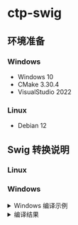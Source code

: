 # ctp-swig

## 环境准备

### Windows

- Windows 10
- CMake 3.30.4
- VisualStudio 2022

### Linux

- Debian 12

## Swig 转换说明

### Linux

### Windows

<details>
    <summary>Windows 编译示例</summary>

    PS E:\projects\ctp-swig\6.3.15> .\auto_compile.bat
    ################## Swig generate cpp/py files ##################
    Could Not Find E:\projects\ctp-swig\6.3.15\*_wrap.*
    win64\ThostFtdcTraderApi.h(30) : Warning 514: Director base class CThostFtdcTraderSpi has no virtual destructor.
    win64\ThostFtdcMdApi.h(30) : Warning 514: Director base class CThostFtdcMdSpi has no virtual destructor.
    ########################## Compile 37 ##########################
    -- Building for: Visual Studio 17 2022
    CMake Deprecation Warning at CMakeLists.txt:1 (cmake_minimum_required):
    Compatibility with CMake < 3.5 will be removed from a future version of
    CMake.

    Update the VERSION argument <min> value or use a ...<max> suffix to tell
    CMake that the project does not need compatibility with older versions.


    -- Selecting Windows SDK version 10.0.22621.0 to target Windows 10.0.19045.
    -- The C compiler identification is MSVC 19.37.32822.0
    -- The CXX compiler identification is MSVC 19.37.32822.0
    -- Detecting C compiler ABI info
    -- Detecting C compiler ABI info - done
    -- Check for working C compiler: D:/Microsoft Visual Studio/2022/Community/VC/Tools/MSVC/14.37.32822/bin/Hostx64/x64/cl.exe - skipped
    -- Detecting C compile features
    -- Detecting C compile features - done
    -- Detecting CXX compiler ABI info
    -- Detecting CXX compiler ABI info - done
    -- Check for working CXX compiler: D:/Microsoft Visual Studio/2022/Community/VC/Tools/MSVC/14.37.32822/bin/Hostx64/x64/cl.exe - skipped
    -- Detecting CXX compile features
    -- Detecting CXX compile features - done
    -- Configuring done (2.9s)
    -- Generating done (0.0s)
    -- Build files have been written to: E:/projects/ctp-swig/6.3.15/build
    MSBuild version 17.7.2+d6990bcfa for .NET Framework

    MSBuild version 17.7.2+d6990bcfa for .NET Framework

    1>Checking Build System
    Building Custom Rule E:/projects/ctp-swig/6.3.15/CMakeLists.txt
    thostmduserapi_wrap.cxx
    E:\projects\ctp-swig\6.3.15\win64\ThostFtdcUserApiStruct.h(1,1): warning C4819: 该文件包含不能在当前代码页(936)中表示的字符。请将该文件保存为 Unicode 格式以防止数据丢失
    [E:\projects\ctp-swig\6.3.15\build\_thostmduserapi.vcxproj]
    E:\projects\ctp-swig\6.3.15\win64\ThostFtdcUserApiStruct.h(1153,1): warning C4819: 该文件包含不能在当前代码页(936)中表示的字符。请将 该文件保存为 Unicode 格式以防止数据
    丢失 [E:\projects\ctp-swig\6.3.15\build\_thostmduserapi.vcxproj]
    E:\projects\ctp-swig\6.3.15\win64\ThostFtdcUserApiStruct.h(6943,1): warning C4819: 该文件包含不能在当前代码页(936)中表示的字符。请将 该文件保存为 Unicode 格式以防止数据
    丢失 [E:\projects\ctp-swig\6.3.15\build\_thostmduserapi.vcxproj]
    E:\projects\ctp-swig\6.3.15\win64\ThostFtdcUserApiStruct.h(8014,1): warning C4819: 该文件包含不能在当前代码页(936)中表示的字符。请将 该文件保存为 Unicode 格式以防止数据
    丢失 [E:\projects\ctp-swig\6.3.15\build\_thostmduserapi.vcxproj]
    E:\projects\ctp-swig\6.3.15\thostmduserapi_wrap.cxx(316364,16): warning C4244: “初始化”: 从“Py_ssize_t”转换到“int”，可能丢失数据 [E:\projects\ctp-
    swig\6.3.15\build\_thostmduserapi.vcxproj]
    E:\projects\ctp-swig\6.3.15\thostmduserapi_wrap.cxx(316421,16): warning C4244: “初始化”: 从“Py_ssize_t”转换到“int”，可能丢失数据 [E:\projects\ctp-
    swig\6.3.15\build\_thostmduserapi.vcxproj]
    E:\projects\ctp-swig\6.3.15\thostmduserapi_wrap.cxx(316478,16): warning C4244: “初始化”: 从“Py_ssize_t”转换到“int”，可能丢失数据 [E:\projects\ctp-
    swig\6.3.15\build\_thostmduserapi.vcxproj]
    E:\projects\ctp-swig\6.3.15\thostmduserapi_wrap.cxx(316535,16): warning C4244: “初始化”: 从“Py_ssize_t”转换到“int”，可能丢失数据 [E:\projects\ctp-
    swig\6.3.15\build\_thostmduserapi.vcxproj]
    正在创建库 E:/projects/ctp-swig/6.3.15/build/Release/_thostmduserapi.lib 和对象 E:/projects/ctp-swig/6.3.15/build/Release/_thostmduserap
    i.exp
    _thostmduserapi.vcxproj -> E:\projects\ctp-swig\6.3.15\build\Release\_thostmduserapi.dll
    Building Custom Rule E:/projects/ctp-swig/6.3.15/CMakeLists.txt
    thosttraderapi_wrap.cxx
    E:\projects\ctp-swig\6.3.15\win64\ThostFtdcUserApiStruct.h(1,1): warning C4819: 该文件包含不能在当前代码页(936)中表示的字符。请将该文件保存为 Unicode 格式以防止数据丢失
    [E:\projects\ctp-swig\6.3.15\build\_thosttraderapi.vcxproj]
    E:\projects\ctp-swig\6.3.15\win64\ThostFtdcUserApiStruct.h(1153,1): warning C4819: 该文件包含不能在当前代码页(936)中表示的字符。请将 该文件保存为 Unicode 格式以防止数据
    丢失 [E:\projects\ctp-swig\6.3.15\build\_thosttraderapi.vcxproj]
    E:\projects\ctp-swig\6.3.15\win64\ThostFtdcUserApiStruct.h(6943,1): warning C4819: 该文件包含不能在当前代码页(936)中表示的字符。请将 该文件保存为 Unicode 格式以防止数据
    丢失 [E:\projects\ctp-swig\6.3.15\build\_thosttraderapi.vcxproj]
    E:\projects\ctp-swig\6.3.15\win64\ThostFtdcUserApiStruct.h(8014,1): warning C4819: 该文件包含不能在当前代码页(936)中表示的字符。请将 该文件保存为 Unicode 格式以防止数据
    丢失 [E:\projects\ctp-swig\6.3.15\build\_thosttraderapi.vcxproj]
    正在创建库 E:/projects/ctp-swig/6.3.15/build/Release/_thosttraderapi.lib 和对象 E:/projects/ctp-swig/6.3.15/build/Release/_thosttraderap
    i.exp
    _thosttraderapi.vcxproj -> E:\projects\ctp-swig\6.3.15\build\Release\_thosttraderapi.dll
    Building Custom Rule E:/projects/ctp-swig/6.3.15/CMakeLists.txt
    1 file(s) copied.
    1 file(s) copied.
    ########################## Compile 38 ##########################
    -- Building for: Visual Studio 17 2022
    CMake Deprecation Warning at CMakeLists.txt:1 (cmake_minimum_required):
    Compatibility with CMake < 3.5 will be removed from a future version of
    CMake.

    Update the VERSION argument <min> value or use a ...<max> suffix to tell
    CMake that the project does not need compatibility with older versions.


    -- Selecting Windows SDK version 10.0.22621.0 to target Windows 10.0.19045.
    -- The C compiler identification is MSVC 19.37.32822.0
    -- The CXX compiler identification is MSVC 19.37.32822.0
    -- Detecting C compiler ABI info
    -- Detecting C compiler ABI info - done
    -- Check for working C compiler: D:/Microsoft Visual Studio/2022/Community/VC/Tools/MSVC/14.37.32822/bin/Hostx64/x64/cl.exe - skipped
    -- Detecting C compile features
    -- Detecting C compile features - done
    -- Detecting CXX compiler ABI info
    -- Detecting CXX compiler ABI info - done
    -- Check for working CXX compiler: D:/Microsoft Visual Studio/2022/Community/VC/Tools/MSVC/14.37.32822/bin/Hostx64/x64/cl.exe - skipped
    -- Detecting CXX compile features
    -- Detecting CXX compile features - done
    -- Configuring done (2.8s)
    -- Generating done (0.0s)
    -- Build files have been written to: E:/projects/ctp-swig/6.3.15/build
    MSBuild version 17.7.2+d6990bcfa for .NET Framework

    MSBuild version 17.7.2+d6990bcfa for .NET Framework

    1>Checking Build System
    Building Custom Rule E:/projects/ctp-swig/6.3.15/CMakeLists.txt
    thostmduserapi_wrap.cxx
    E:\projects\ctp-swig\6.3.15\win64\ThostFtdcUserApiStruct.h(1,1): warning C4819: 该文件包含不能在当前代码页(936)中表示的字符。请将该文件保存为 Unicode 格式以防止数据丢失
    [E:\projects\ctp-swig\6.3.15\build\_thostmduserapi.vcxproj]
    E:\projects\ctp-swig\6.3.15\win64\ThostFtdcUserApiStruct.h(1153,1): warning C4819: 该文件包含不能在当前代码页(936)中表示的字符。请将 该文件保存为 Unicode 格式以防止数据
    丢失 [E:\projects\ctp-swig\6.3.15\build\_thostmduserapi.vcxproj]
    E:\projects\ctp-swig\6.3.15\win64\ThostFtdcUserApiStruct.h(6943,1): warning C4819: 该文件包含不能在当前代码页(936)中表示的字符。请将 该文件保存为 Unicode 格式以防止数据
    丢失 [E:\projects\ctp-swig\6.3.15\build\_thostmduserapi.vcxproj]
    E:\projects\ctp-swig\6.3.15\win64\ThostFtdcUserApiStruct.h(8014,1): warning C4819: 该文件包含不能在当前代码页(936)中表示的字符。请将 该文件保存为 Unicode 格式以防止数据
    丢失 [E:\projects\ctp-swig\6.3.15\build\_thostmduserapi.vcxproj]
    E:\projects\ctp-swig\6.3.15\thostmduserapi_wrap.cxx(316364,16): warning C4244: “初始化”: 从“Py_ssize_t”转换到“int”，可能丢失数据 [E:\projects\ctp-
    swig\6.3.15\build\_thostmduserapi.vcxproj]
    E:\projects\ctp-swig\6.3.15\thostmduserapi_wrap.cxx(316421,16): warning C4244: “初始化”: 从“Py_ssize_t”转换到“int”，可能丢失数据 [E:\projects\ctp-
    swig\6.3.15\build\_thostmduserapi.vcxproj]
    E:\projects\ctp-swig\6.3.15\thostmduserapi_wrap.cxx(316478,16): warning C4244: “初始化”: 从“Py_ssize_t”转换到“int”，可能丢失数据 [E:\projects\ctp-
    swig\6.3.15\build\_thostmduserapi.vcxproj]
    E:\projects\ctp-swig\6.3.15\thostmduserapi_wrap.cxx(316535,16): warning C4244: “初始化”: 从“Py_ssize_t”转换到“int”，可能丢失数据 [E:\projects\ctp-
    swig\6.3.15\build\_thostmduserapi.vcxproj]
    正在创建库 E:/projects/ctp-swig/6.3.15/build/Release/_thostmduserapi.lib 和对象 E:/projects/ctp-swig/6.3.15/build/Release/_thostmduserap
    i.exp
    _thostmduserapi.vcxproj -> E:\projects\ctp-swig\6.3.15\build\Release\_thostmduserapi.dll
    Building Custom Rule E:/projects/ctp-swig/6.3.15/CMakeLists.txt
    thosttraderapi_wrap.cxx
    E:\projects\ctp-swig\6.3.15\win64\ThostFtdcUserApiStruct.h(1,1): warning C4819: 该文件包含不能在当前代码页(936)中表示的字符。请将该文件保存为 Unicode 格式以防止数据丢失
    [E:\projects\ctp-swig\6.3.15\build\_thosttraderapi.vcxproj]
    E:\projects\ctp-swig\6.3.15\win64\ThostFtdcUserApiStruct.h(1153,1): warning C4819: 该文件包含不能在当前代码页(936)中表示的字符。请将 该文件保存为 Unicode 格式以防止数据
    丢失 [E:\projects\ctp-swig\6.3.15\build\_thosttraderapi.vcxproj]
    E:\projects\ctp-swig\6.3.15\win64\ThostFtdcUserApiStruct.h(6943,1): warning C4819: 该文件包含不能在当前代码页(936)中表示的字符。请将 该文件保存为 Unicode 格式以防止数据
    丢失 [E:\projects\ctp-swig\6.3.15\build\_thosttraderapi.vcxproj]
    E:\projects\ctp-swig\6.3.15\win64\ThostFtdcUserApiStruct.h(8014,1): warning C4819: 该文件包含不能在当前代码页(936)中表示的字符。请将 该文件保存为 Unicode 格式以防止数据
    丢失 [E:\projects\ctp-swig\6.3.15\build\_thosttraderapi.vcxproj]
    正在创建库 E:/projects/ctp-swig/6.3.15/build/Release/_thosttraderapi.lib 和对象 E:/projects/ctp-swig/6.3.15/build/Release/_thosttraderap
    i.exp
    _thosttraderapi.vcxproj -> E:\projects\ctp-swig\6.3.15\build\Release\_thosttraderapi.dll
    Building Custom Rule E:/projects/ctp-swig/6.3.15/CMakeLists.txt
    1 file(s) copied.
    1 file(s) copied.
    ########################## Compile 39 ##########################
    -- Building for: Visual Studio 17 2022
    CMake Deprecation Warning at CMakeLists.txt:1 (cmake_minimum_required):
    Compatibility with CMake < 3.5 will be removed from a future version of
    CMake.

    Update the VERSION argument <min> value or use a ...<max> suffix to tell
    CMake that the project does not need compatibility with older versions.


    -- Selecting Windows SDK version 10.0.22621.0 to target Windows 10.0.19045.
    -- The C compiler identification is MSVC 19.37.32822.0
    -- The CXX compiler identification is MSVC 19.37.32822.0
    -- Detecting C compiler ABI info
    -- Detecting C compiler ABI info - done
    -- Check for working C compiler: D:/Microsoft Visual Studio/2022/Community/VC/Tools/MSVC/14.37.32822/bin/Hostx64/x64/cl.exe - skipped
    -- Detecting C compile features
    -- Detecting C compile features - done
    -- Detecting CXX compiler ABI info
    -- Detecting CXX compiler ABI info - done
    -- Check for working CXX compiler: D:/Microsoft Visual Studio/2022/Community/VC/Tools/MSVC/14.37.32822/bin/Hostx64/x64/cl.exe - skipped
    -- Detecting CXX compile features
    -- Detecting CXX compile features - done
    -- Configuring done (2.8s)
    -- Generating done (0.0s)
    -- Build files have been written to: E:/projects/ctp-swig/6.3.15/build
    MSBuild version 17.7.2+d6990bcfa for .NET Framework

    MSBuild version 17.7.2+d6990bcfa for .NET Framework

    1>Checking Build System
    Building Custom Rule E:/projects/ctp-swig/6.3.15/CMakeLists.txt
    thostmduserapi_wrap.cxx
    E:\projects\ctp-swig\6.3.15\win64\ThostFtdcUserApiStruct.h(1,1): warning C4819: 该文件包含不能在当前代码页(936)中表示的字符。请将该文件保存为 Unicode 格式以防止数据丢失
    [E:\projects\ctp-swig\6.3.15\build\_thostmduserapi.vcxproj]
    E:\projects\ctp-swig\6.3.15\win64\ThostFtdcUserApiStruct.h(1153,1): warning C4819: 该文件包含不能在当前代码页(936)中表示的字符。请将 该文件保存为 Unicode 格式以防止数据
    丢失 [E:\projects\ctp-swig\6.3.15\build\_thostmduserapi.vcxproj]
    E:\projects\ctp-swig\6.3.15\win64\ThostFtdcUserApiStruct.h(6943,1): warning C4819: 该文件包含不能在当前代码页(936)中表示的字符。请将 该文件保存为 Unicode 格式以防止数据
    丢失 [E:\projects\ctp-swig\6.3.15\build\_thostmduserapi.vcxproj]
    E:\projects\ctp-swig\6.3.15\win64\ThostFtdcUserApiStruct.h(8014,1): warning C4819: 该文件包含不能在当前代码页(936)中表示的字符。请将 该文件保存为 Unicode 格式以防止数据
    丢失 [E:\projects\ctp-swig\6.3.15\build\_thostmduserapi.vcxproj]
    E:\projects\ctp-swig\6.3.15\thostmduserapi_wrap.cxx(316364,16): warning C4244: “初始化”: 从“Py_ssize_t”转换到“int”，可能丢失数据 [E:\projects\ctp-
    swig\6.3.15\build\_thostmduserapi.vcxproj]
    E:\projects\ctp-swig\6.3.15\thostmduserapi_wrap.cxx(316421,16): warning C4244: “初始化”: 从“Py_ssize_t”转换到“int”，可能丢失数据 [E:\projects\ctp-
    swig\6.3.15\build\_thostmduserapi.vcxproj]
    E:\projects\ctp-swig\6.3.15\thostmduserapi_wrap.cxx(316478,16): warning C4244: “初始化”: 从“Py_ssize_t”转换到“int”，可能丢失数据 [E:\projects\ctp-
    swig\6.3.15\build\_thostmduserapi.vcxproj]
    E:\projects\ctp-swig\6.3.15\thostmduserapi_wrap.cxx(316535,16): warning C4244: “初始化”: 从“Py_ssize_t”转换到“int”，可能丢失数据 [E:\projects\ctp-
    swig\6.3.15\build\_thostmduserapi.vcxproj]
    正在创建库 E:/projects/ctp-swig/6.3.15/build/Release/_thostmduserapi.lib 和对象 E:/projects/ctp-swig/6.3.15/build/Release/_thostmduserap
    i.exp
    _thostmduserapi.vcxproj -> E:\projects\ctp-swig\6.3.15\build\Release\_thostmduserapi.dll
    Building Custom Rule E:/projects/ctp-swig/6.3.15/CMakeLists.txt
    thosttraderapi_wrap.cxx
    E:\projects\ctp-swig\6.3.15\win64\ThostFtdcUserApiStruct.h(1,1): warning C4819: 该文件包含不能在当前代码页(936)中表示的字符。请将该文件保存为 Unicode 格式以防止数据丢失
    [E:\projects\ctp-swig\6.3.15\build\_thosttraderapi.vcxproj]
    E:\projects\ctp-swig\6.3.15\win64\ThostFtdcUserApiStruct.h(1153,1): warning C4819: 该文件包含不能在当前代码页(936)中表示的字符。请将 该文件保存为 Unicode 格式以防止数据
    丢失 [E:\projects\ctp-swig\6.3.15\build\_thosttraderapi.vcxproj]
    E:\projects\ctp-swig\6.3.15\win64\ThostFtdcUserApiStruct.h(6943,1): warning C4819: 该文件包含不能在当前代码页(936)中表示的字符。请将 该文件保存为 Unicode 格式以防止数据
    丢失 [E:\projects\ctp-swig\6.3.15\build\_thosttraderapi.vcxproj]
    E:\projects\ctp-swig\6.3.15\win64\ThostFtdcUserApiStruct.h(8014,1): warning C4819: 该文件包含不能在当前代码页(936)中表示的字符。请将 该文件保存为 Unicode 格式以防止数据
    丢失 [E:\projects\ctp-swig\6.3.15\build\_thosttraderapi.vcxproj]
    正在创建库 E:/projects/ctp-swig/6.3.15/build/Release/_thosttraderapi.lib 和对象 E:/projects/ctp-swig/6.3.15/build/Release/_thosttraderap
    i.exp
    _thosttraderapi.vcxproj -> E:\projects\ctp-swig\6.3.15\build\Release\_thosttraderapi.dll
    Building Custom Rule E:/projects/ctp-swig/6.3.15/CMakeLists.txt
    1 file(s) copied.
    1 file(s) copied.
    ########################## Compile 310 ##########################
    -- Building for: Visual Studio 17 2022
    CMake Deprecation Warning at CMakeLists.txt:1 (cmake_minimum_required):
    Compatibility with CMake < 3.5 will be removed from a future version of
    CMake.

    Update the VERSION argument <min> value or use a ...<max> suffix to tell
    CMake that the project does not need compatibility with older versions.


    -- Selecting Windows SDK version 10.0.22621.0 to target Windows 10.0.19045.
    -- The C compiler identification is MSVC 19.37.32822.0
    -- The CXX compiler identification is MSVC 19.37.32822.0
    -- Detecting C compiler ABI info
    -- Detecting C compiler ABI info - done
    -- Check for working C compiler: D:/Microsoft Visual Studio/2022/Community/VC/Tools/MSVC/14.37.32822/bin/Hostx64/x64/cl.exe - skipped
    -- Detecting C compile features
    -- Detecting C compile features - done
    -- Detecting CXX compiler ABI info
    -- Detecting CXX compiler ABI info - done
    -- Check for working CXX compiler: D:/Microsoft Visual Studio/2022/Community/VC/Tools/MSVC/14.37.32822/bin/Hostx64/x64/cl.exe - skipped
    -- Detecting CXX compile features
    -- Detecting CXX compile features - done
    -- Configuring done (2.8s)
    -- Generating done (0.0s)
    -- Build files have been written to: E:/projects/ctp-swig/6.3.15/build
    MSBuild version 17.7.2+d6990bcfa for .NET Framework

    MSBuild version 17.7.2+d6990bcfa for .NET Framework

    1>Checking Build System
    Building Custom Rule E:/projects/ctp-swig/6.3.15/CMakeLists.txt
    thostmduserapi_wrap.cxx
    E:\projects\ctp-swig\6.3.15\win64\ThostFtdcUserApiStruct.h(1,1): warning C4819: 该文件包含不能在当前代码页(936)中表示的字符。请将该文件保存为 Unicode 格式以防止数据丢失
    [E:\projects\ctp-swig\6.3.15\build\_thostmduserapi.vcxproj]
    E:\projects\ctp-swig\6.3.15\win64\ThostFtdcUserApiStruct.h(1153,1): warning C4819: 该文件包含不能在当前代码页(936)中表示的字符。请将 该文件保存为 Unicode 格式以防止数据
    丢失 [E:\projects\ctp-swig\6.3.15\build\_thostmduserapi.vcxproj]
    E:\projects\ctp-swig\6.3.15\win64\ThostFtdcUserApiStruct.h(6943,1): warning C4819: 该文件包含不能在当前代码页(936)中表示的字符。请将 该文件保存为 Unicode 格式以防止数据
    丢失 [E:\projects\ctp-swig\6.3.15\build\_thostmduserapi.vcxproj]
    E:\projects\ctp-swig\6.3.15\win64\ThostFtdcUserApiStruct.h(8014,1): warning C4819: 该文件包含不能在当前代码页(936)中表示的字符。请将 该文件保存为 Unicode 格式以防止数据
    丢失 [E:\projects\ctp-swig\6.3.15\build\_thostmduserapi.vcxproj]
    E:\projects\ctp-swig\6.3.15\thostmduserapi_wrap.cxx(316364,16): warning C4244: “初始化”: 从“Py_ssize_t”转换到“int”，可能丢失数据 [E:\projects\ctp-
    swig\6.3.15\build\_thostmduserapi.vcxproj]
    E:\projects\ctp-swig\6.3.15\thostmduserapi_wrap.cxx(316421,16): warning C4244: “初始化”: 从“Py_ssize_t”转换到“int”，可能丢失数据 [E:\projects\ctp-
    swig\6.3.15\build\_thostmduserapi.vcxproj]
    E:\projects\ctp-swig\6.3.15\thostmduserapi_wrap.cxx(316478,16): warning C4244: “初始化”: 从“Py_ssize_t”转换到“int”，可能丢失数据 [E:\projects\ctp-
    swig\6.3.15\build\_thostmduserapi.vcxproj]
    E:\projects\ctp-swig\6.3.15\thostmduserapi_wrap.cxx(316535,16): warning C4244: “初始化”: 从“Py_ssize_t”转换到“int”，可能丢失数据 [E:\projects\ctp-
    swig\6.3.15\build\_thostmduserapi.vcxproj]
    正在创建库 E:/projects/ctp-swig/6.3.15/build/Release/_thostmduserapi.lib 和对象 E:/projects/ctp-swig/6.3.15/build/Release/_thostmduserap
    i.exp
    _thostmduserapi.vcxproj -> E:\projects\ctp-swig\6.3.15\build\Release\_thostmduserapi.dll
    Building Custom Rule E:/projects/ctp-swig/6.3.15/CMakeLists.txt
    thosttraderapi_wrap.cxx
    E:\projects\ctp-swig\6.3.15\win64\ThostFtdcUserApiStruct.h(1,1): warning C4819: 该文件包含不能在当前代码页(936)中表示的字符。请将该文件保存为 Unicode 格式以防止数据丢失
    [E:\projects\ctp-swig\6.3.15\build\_thosttraderapi.vcxproj]
    E:\projects\ctp-swig\6.3.15\win64\ThostFtdcUserApiStruct.h(1153,1): warning C4819: 该文件包含不能在当前代码页(936)中表示的字符。请将 该文件保存为 Unicode 格式以防止数据
    丢失 [E:\projects\ctp-swig\6.3.15\build\_thosttraderapi.vcxproj]
    E:\projects\ctp-swig\6.3.15\win64\ThostFtdcUserApiStruct.h(6943,1): warning C4819: 该文件包含不能在当前代码页(936)中表示的字符。请将 该文件保存为 Unicode 格式以防止数据
    丢失 [E:\projects\ctp-swig\6.3.15\build\_thosttraderapi.vcxproj]
    E:\projects\ctp-swig\6.3.15\win64\ThostFtdcUserApiStruct.h(8014,1): warning C4819: 该文件包含不能在当前代码页(936)中表示的字符。请将 该文件保存为 Unicode 格式以防止数据
    丢失 [E:\projects\ctp-swig\6.3.15\build\_thosttraderapi.vcxproj]
    正在创建库 E:/projects/ctp-swig/6.3.15/build/Release/_thosttraderapi.lib 和对象 E:/projects/ctp-swig/6.3.15/build/Release/_thosttraderap
    i.exp
    _thosttraderapi.vcxproj -> E:\projects\ctp-swig\6.3.15\build\Release\_thosttraderapi.dll
    Building Custom Rule E:/projects/ctp-swig/6.3.15/CMakeLists.txt
    1 file(s) copied.
    1 file(s) copied.
    ########################## Compile 311 ##########################
    -- Building for: Visual Studio 17 2022
    CMake Deprecation Warning at CMakeLists.txt:1 (cmake_minimum_required):
    Compatibility with CMake < 3.5 will be removed from a future version of
    CMake.

    Update the VERSION argument <min> value or use a ...<max> suffix to tell
    CMake that the project does not need compatibility with older versions.


    -- Selecting Windows SDK version 10.0.22621.0 to target Windows 10.0.19045.
    -- The C compiler identification is MSVC 19.37.32822.0
    -- The CXX compiler identification is MSVC 19.37.32822.0
    -- Detecting C compiler ABI info
    -- Detecting C compiler ABI info - done
    -- Check for working C compiler: D:/Microsoft Visual Studio/2022/Community/VC/Tools/MSVC/14.37.32822/bin/Hostx64/x64/cl.exe - skipped
    -- Detecting C compile features
    -- Detecting C compile features - done
    -- Detecting CXX compiler ABI info
    -- Detecting CXX compiler ABI info - done
    -- Check for working CXX compiler: D:/Microsoft Visual Studio/2022/Community/VC/Tools/MSVC/14.37.32822/bin/Hostx64/x64/cl.exe - skipped
    -- Detecting CXX compile features
    -- Detecting CXX compile features - done
    -- Configuring done (2.7s)
    -- Generating done (0.0s)
    -- Build files have been written to: E:/projects/ctp-swig/6.3.15/build
    MSBuild version 17.7.2+d6990bcfa for .NET Framework

    MSBuild version 17.7.2+d6990bcfa for .NET Framework

    1>Checking Build System
    Building Custom Rule E:/projects/ctp-swig/6.3.15/CMakeLists.txt
    thostmduserapi_wrap.cxx
    E:\projects\ctp-swig\6.3.15\win64\ThostFtdcUserApiStruct.h(1,1): warning C4819: 该文件包含不能在当前代码页(936)中表示的字符。请将该文件保存为 Unicode 格式以防止数据丢失
    [E:\projects\ctp-swig\6.3.15\build\_thostmduserapi.vcxproj]
    E:\projects\ctp-swig\6.3.15\win64\ThostFtdcUserApiStruct.h(1153,1): warning C4819: 该文件包含不能在当前代码页(936)中表示的字符。请将 该文件保存为 Unicode 格式以防止数据
    丢失 [E:\projects\ctp-swig\6.3.15\build\_thostmduserapi.vcxproj]
    E:\projects\ctp-swig\6.3.15\win64\ThostFtdcUserApiStruct.h(6943,1): warning C4819: 该文件包含不能在当前代码页(936)中表示的字符。请将 该文件保存为 Unicode 格式以防止数据
    丢失 [E:\projects\ctp-swig\6.3.15\build\_thostmduserapi.vcxproj]
    E:\projects\ctp-swig\6.3.15\win64\ThostFtdcUserApiStruct.h(8014,1): warning C4819: 该文件包含不能在当前代码页(936)中表示的字符。请将 该文件保存为 Unicode 格式以防止数据
    丢失 [E:\projects\ctp-swig\6.3.15\build\_thostmduserapi.vcxproj]
    E:\projects\ctp-swig\6.3.15\thostmduserapi_wrap.cxx(316364,16): warning C4244: “初始化”: 从“Py_ssize_t”转换到“int”，可能丢失数据 [E:\projects\ctp-
    swig\6.3.15\build\_thostmduserapi.vcxproj]
    E:\projects\ctp-swig\6.3.15\thostmduserapi_wrap.cxx(316421,16): warning C4244: “初始化”: 从“Py_ssize_t”转换到“int”，可能丢失数据 [E:\projects\ctp-
    swig\6.3.15\build\_thostmduserapi.vcxproj]
    E:\projects\ctp-swig\6.3.15\thostmduserapi_wrap.cxx(316478,16): warning C4244: “初始化”: 从“Py_ssize_t”转换到“int”，可能丢失数据 [E:\projects\ctp-
    swig\6.3.15\build\_thostmduserapi.vcxproj]
    E:\projects\ctp-swig\6.3.15\thostmduserapi_wrap.cxx(316535,16): warning C4244: “初始化”: 从“Py_ssize_t”转换到“int”，可能丢失数据 [E:\projects\ctp-
    swig\6.3.15\build\_thostmduserapi.vcxproj]
    正在创建库 E:/projects/ctp-swig/6.3.15/build/Release/_thostmduserapi.lib 和对象 E:/projects/ctp-swig/6.3.15/build/Release/_thostmduserap
    i.exp
    _thostmduserapi.vcxproj -> E:\projects\ctp-swig\6.3.15\build\Release\_thostmduserapi.dll
    Building Custom Rule E:/projects/ctp-swig/6.3.15/CMakeLists.txt
    thosttraderapi_wrap.cxx
    E:\projects\ctp-swig\6.3.15\win64\ThostFtdcUserApiStruct.h(1,1): warning C4819: 该文件包含不能在当前代码页(936)中表示的字符。请将该文件保存为 Unicode 格式以防止数据丢失
    [E:\projects\ctp-swig\6.3.15\build\_thosttraderapi.vcxproj]
    E:\projects\ctp-swig\6.3.15\win64\ThostFtdcUserApiStruct.h(1153,1): warning C4819: 该文件包含不能在当前代码页(936)中表示的字符。请将 该文件保存为 Unicode 格式以防止数据
    丢失 [E:\projects\ctp-swig\6.3.15\build\_thosttraderapi.vcxproj]
    E:\projects\ctp-swig\6.3.15\win64\ThostFtdcUserApiStruct.h(6943,1): warning C4819: 该文件包含不能在当前代码页(936)中表示的字符。请将 该文件保存为 Unicode 格式以防止数据
    丢失 [E:\projects\ctp-swig\6.3.15\build\_thosttraderapi.vcxproj]
    E:\projects\ctp-swig\6.3.15\win64\ThostFtdcUserApiStruct.h(8014,1): warning C4819: 该文件包含不能在当前代码页(936)中表示的字符。请将 该文件保存为 Unicode 格式以防止数据
    丢失 [E:\projects\ctp-swig\6.3.15\build\_thosttraderapi.vcxproj]
    正在创建库 E:/projects/ctp-swig/6.3.15/build/Release/_thosttraderapi.lib 和对象 E:/projects/ctp-swig/6.3.15/build/Release/_thosttraderap
    i.exp
    _thosttraderapi.vcxproj -> E:\projects\ctp-swig\6.3.15\build\Release\_thosttraderapi.dll
    Building Custom Rule E:/projects/ctp-swig/6.3.15/CMakeLists.txt
    1 file(s) copied.
    1 file(s) copied.
    ########################## Compile 312 ##########################
    -- Building for: Visual Studio 17 2022
    CMake Deprecation Warning at CMakeLists.txt:1 (cmake_minimum_required):
    Compatibility with CMake < 3.5 will be removed from a future version of
    CMake.

    Update the VERSION argument <min> value or use a ...<max> suffix to tell
    CMake that the project does not need compatibility with older versions.


    -- Selecting Windows SDK version 10.0.22621.0 to target Windows 10.0.19045.
    -- The C compiler identification is MSVC 19.37.32822.0
    -- The CXX compiler identification is MSVC 19.37.32822.0
    -- Detecting C compiler ABI info
    -- Detecting C compiler ABI info - done
    -- Check for working C compiler: D:/Microsoft Visual Studio/2022/Community/VC/Tools/MSVC/14.37.32822/bin/Hostx64/x64/cl.exe - skipped
    -- Detecting C compile features
    -- Detecting C compile features - done
    -- Detecting CXX compiler ABI info
    -- Detecting CXX compiler ABI info - done
    -- Check for working CXX compiler: D:/Microsoft Visual Studio/2022/Community/VC/Tools/MSVC/14.37.32822/bin/Hostx64/x64/cl.exe - skipped
    -- Detecting CXX compile features
    -- Detecting CXX compile features - done
    -- Configuring done (2.8s)
    -- Generating done (0.0s)
    -- Build files have been written to: E:/projects/ctp-swig/6.3.15/build
    MSBuild version 17.7.2+d6990bcfa for .NET Framework

    MSBuild version 17.7.2+d6990bcfa for .NET Framework

    1>Checking Build System
    Building Custom Rule E:/projects/ctp-swig/6.3.15/CMakeLists.txt
    thostmduserapi_wrap.cxx
    E:\projects\ctp-swig\6.3.15\win64\ThostFtdcUserApiStruct.h(1,1): warning C4819: 该文件包含不能在当前代码页(936)中表示的字符。请将该文件保存为 Unicode 格式以防止数据丢失
    [E:\projects\ctp-swig\6.3.15\build\_thostmduserapi.vcxproj]
    E:\projects\ctp-swig\6.3.15\win64\ThostFtdcUserApiStruct.h(1153,1): warning C4819: 该文件包含不能在当前代码页(936)中表示的字符。请将 该文件保存为 Unicode 格式以防止数据
    丢失 [E:\projects\ctp-swig\6.3.15\build\_thostmduserapi.vcxproj]
    E:\projects\ctp-swig\6.3.15\win64\ThostFtdcUserApiStruct.h(6943,1): warning C4819: 该文件包含不能在当前代码页(936)中表示的字符。请将 该文件保存为 Unicode 格式以防止数据
    丢失 [E:\projects\ctp-swig\6.3.15\build\_thostmduserapi.vcxproj]
    E:\projects\ctp-swig\6.3.15\win64\ThostFtdcUserApiStruct.h(8014,1): warning C4819: 该文件包含不能在当前代码页(936)中表示的字符。请将 该文件保存为 Unicode 格式以防止数据
    丢失 [E:\projects\ctp-swig\6.3.15\build\_thostmduserapi.vcxproj]
    E:\projects\ctp-swig\6.3.15\thostmduserapi_wrap.cxx(316364,16): warning C4244: “初始化”: 从“Py_ssize_t”转换到“int”，可能丢失数据 [E:\projects\ctp-
    swig\6.3.15\build\_thostmduserapi.vcxproj]
    E:\projects\ctp-swig\6.3.15\thostmduserapi_wrap.cxx(316421,16): warning C4244: “初始化”: 从“Py_ssize_t”转换到“int”，可能丢失数据 [E:\projects\ctp-
    swig\6.3.15\build\_thostmduserapi.vcxproj]
    E:\projects\ctp-swig\6.3.15\thostmduserapi_wrap.cxx(316478,16): warning C4244: “初始化”: 从“Py_ssize_t”转换到“int”，可能丢失数据 [E:\projects\ctp-
    swig\6.3.15\build\_thostmduserapi.vcxproj]
    E:\projects\ctp-swig\6.3.15\thostmduserapi_wrap.cxx(316535,16): warning C4244: “初始化”: 从“Py_ssize_t”转换到“int”，可能丢失数据 [E:\projects\ctp-
    swig\6.3.15\build\_thostmduserapi.vcxproj]
    正在创建库 E:/projects/ctp-swig/6.3.15/build/Release/_thostmduserapi.lib 和对象 E:/projects/ctp-swig/6.3.15/build/Release/_thostmduserap
    i.exp
    _thostmduserapi.vcxproj -> E:\projects\ctp-swig\6.3.15\build\Release\_thostmduserapi.dll
    Building Custom Rule E:/projects/ctp-swig/6.3.15/CMakeLists.txt
    thosttraderapi_wrap.cxx
    E:\projects\ctp-swig\6.3.15\win64\ThostFtdcUserApiStruct.h(1,1): warning C4819: 该文件包含不能在当前代码页(936)中表示的字符。请将该文件保存为 Unicode 格式以防止数据丢失
    [E:\projects\ctp-swig\6.3.15\build\_thosttraderapi.vcxproj]
    E:\projects\ctp-swig\6.3.15\win64\ThostFtdcUserApiStruct.h(1153,1): warning C4819: 该文件包含不能在当前代码页(936)中表示的字符。请将 该文件保存为 Unicode 格式以防止数据
    丢失 [E:\projects\ctp-swig\6.3.15\build\_thosttraderapi.vcxproj]
    E:\projects\ctp-swig\6.3.15\win64\ThostFtdcUserApiStruct.h(6943,1): warning C4819: 该文件包含不能在当前代码页(936)中表示的字符。请将 该文件保存为 Unicode 格式以防止数据
    丢失 [E:\projects\ctp-swig\6.3.15\build\_thosttraderapi.vcxproj]
    E:\projects\ctp-swig\6.3.15\win64\ThostFtdcUserApiStruct.h(8014,1): warning C4819: 该文件包含不能在当前代码页(936)中表示的字符。请将 该文件保存为 Unicode 格式以防止数据
    丢失 [E:\projects\ctp-swig\6.3.15\build\_thosttraderapi.vcxproj]
    正在创建库 E:/projects/ctp-swig/6.3.15/build/Release/_thosttraderapi.lib 和对象 E:/projects/ctp-swig/6.3.15/build/Release/_thosttraderap
    i.exp
    _thosttraderapi.vcxproj -> E:\projects\ctp-swig\6.3.15\build\Release\_thosttraderapi.dll
    Building Custom Rule E:/projects/ctp-swig/6.3.15/CMakeLists.txt
    1 file(s) copied.
    1 file(s) copied.
    ########################## Compile 313 ##########################
    -- Building for: Visual Studio 17 2022
    CMake Deprecation Warning at CMakeLists.txt:1 (cmake_minimum_required):
    Compatibility with CMake < 3.5 will be removed from a future version of
    CMake.

    Update the VERSION argument <min> value or use a ...<max> suffix to tell
    CMake that the project does not need compatibility with older versions.


    -- Selecting Windows SDK version 10.0.22621.0 to target Windows 10.0.19045.
    -- The C compiler identification is MSVC 19.37.32822.0
    -- The CXX compiler identification is MSVC 19.37.32822.0
    -- Detecting C compiler ABI info
    -- Detecting C compiler ABI info - done
    -- Check for working C compiler: D:/Microsoft Visual Studio/2022/Community/VC/Tools/MSVC/14.37.32822/bin/Hostx64/x64/cl.exe - skipped
    -- Detecting C compile features
    -- Detecting C compile features - done
    -- Detecting CXX compiler ABI info
    -- Detecting CXX compiler ABI info - done
    -- Check for working CXX compiler: D:/Microsoft Visual Studio/2022/Community/VC/Tools/MSVC/14.37.32822/bin/Hostx64/x64/cl.exe - skipped
    -- Detecting CXX compile features
    -- Detecting CXX compile features - done
    -- Configuring done (2.7s)
    -- Generating done (0.0s)
    -- Build files have been written to: E:/projects/ctp-swig/6.3.15/build
    MSBuild version 17.7.2+d6990bcfa for .NET Framework

    MSBuild version 17.7.2+d6990bcfa for .NET Framework

    1>Checking Build System
    Building Custom Rule E:/projects/ctp-swig/6.3.15/CMakeLists.txt
    thostmduserapi_wrap.cxx
    E:\projects\ctp-swig\6.3.15\win64\ThostFtdcUserApiStruct.h(1,1): warning C4819: 该文件包含不能在当前代码页(936)中表示的字符。请将该文件保存为 Unicode 格式以防止数据丢失
    [E:\projects\ctp-swig\6.3.15\build\_thostmduserapi.vcxproj]
    E:\projects\ctp-swig\6.3.15\win64\ThostFtdcUserApiStruct.h(1153,1): warning C4819: 该文件包含不能在当前代码页(936)中表示的字符。请将 该文件保存为 Unicode 格式以防止数据
    丢失 [E:\projects\ctp-swig\6.3.15\build\_thostmduserapi.vcxproj]
    E:\projects\ctp-swig\6.3.15\win64\ThostFtdcUserApiStruct.h(6943,1): warning C4819: 该文件包含不能在当前代码页(936)中表示的字符。请将 该文件保存为 Unicode 格式以防止数据
    丢失 [E:\projects\ctp-swig\6.3.15\build\_thostmduserapi.vcxproj]
    E:\projects\ctp-swig\6.3.15\win64\ThostFtdcUserApiStruct.h(8014,1): warning C4819: 该文件包含不能在当前代码页(936)中表示的字符。请将 该文件保存为 Unicode 格式以防止数据
    丢失 [E:\projects\ctp-swig\6.3.15\build\_thostmduserapi.vcxproj]
    E:\projects\ctp-swig\6.3.15\thostmduserapi_wrap.cxx(316364,16): warning C4244: “初始化”: 从“Py_ssize_t”转换到“int”，可能丢失数据 [E:\projects\ctp-
    swig\6.3.15\build\_thostmduserapi.vcxproj]
    E:\projects\ctp-swig\6.3.15\thostmduserapi_wrap.cxx(316421,16): warning C4244: “初始化”: 从“Py_ssize_t”转换到“int”，可能丢失数据 [E:\projects\ctp-
    swig\6.3.15\build\_thostmduserapi.vcxproj]
    E:\projects\ctp-swig\6.3.15\thostmduserapi_wrap.cxx(316478,16): warning C4244: “初始化”: 从“Py_ssize_t”转换到“int”，可能丢失数据 [E:\projects\ctp-
    swig\6.3.15\build\_thostmduserapi.vcxproj]
    E:\projects\ctp-swig\6.3.15\thostmduserapi_wrap.cxx(316535,16): warning C4244: “初始化”: 从“Py_ssize_t”转换到“int”，可能丢失数据 [E:\projects\ctp-
    swig\6.3.15\build\_thostmduserapi.vcxproj]
    正在创建库 E:/projects/ctp-swig/6.3.15/build/Release/_thostmduserapi.lib 和对象 E:/projects/ctp-swig/6.3.15/build/Release/_thostmduserap
    i.exp
    _thostmduserapi.vcxproj -> E:\projects\ctp-swig\6.3.15\build\Release\_thostmduserapi.dll
    Building Custom Rule E:/projects/ctp-swig/6.3.15/CMakeLists.txt
    thosttraderapi_wrap.cxx
    E:\projects\ctp-swig\6.3.15\win64\ThostFtdcUserApiStruct.h(1,1): warning C4819: 该文件包含不能在当前代码页(936)中表示的字符。请将该文件保存为 Unicode 格式以防止数据丢失
    [E:\projects\ctp-swig\6.3.15\build\_thosttraderapi.vcxproj]
    E:\projects\ctp-swig\6.3.15\win64\ThostFtdcUserApiStruct.h(1153,1): warning C4819: 该文件包含不能在当前代码页(936)中表示的字符。请将 该文件保存为 Unicode 格式以防止数据
    丢失 [E:\projects\ctp-swig\6.3.15\build\_thosttraderapi.vcxproj]
    E:\projects\ctp-swig\6.3.15\win64\ThostFtdcUserApiStruct.h(6943,1): warning C4819: 该文件包含不能在当前代码页(936)中表示的字符。请将 该文件保存为 Unicode 格式以防止数据
    丢失 [E:\projects\ctp-swig\6.3.15\build\_thosttraderapi.vcxproj]
    E:\projects\ctp-swig\6.3.15\win64\ThostFtdcUserApiStruct.h(8014,1): warning C4819: 该文件包含不能在当前代码页(936)中表示的字符。请将 该文件保存为 Unicode 格式以防止数据
    丢失 [E:\projects\ctp-swig\6.3.15\build\_thosttraderapi.vcxproj]
    正在创建库 E:/projects/ctp-swig/6.3.15/build/Release/_thosttraderapi.lib 和对象 E:/projects/ctp-swig/6.3.15/build/Release/_thosttraderap
    i.exp
    _thosttraderapi.vcxproj -> E:\projects\ctp-swig\6.3.15\build\Release\_thosttraderapi.dll
    Building Custom Rule E:/projects/ctp-swig/6.3.15/CMakeLists.txt
    1 file(s) copied.
    1 file(s) copied.
    '/q' is not recognized as an internal or external command,
    operable program or batch file.
    Press any key to continue . . .

</details>

<details>
    <summary>编译结果</summary>

    # tree 6.3.15/py
    6.3.15/py
    ├── py310
    │   ├── _thostmduserapi.pyd
    │   └── _thosttraderapi.pyd
    ├── py311
    │   ├── _thostmduserapi.pyd
    │   └── _thosttraderapi.pyd
    ├── py312
    │   ├── _thostmduserapi.pyd
    │   └── _thosttraderapi.pyd
    ├── py313
    │   ├── _thostmduserapi.pyd
    │   └── _thosttraderapi.pyd
    ├── py37
    │   ├── _thostmduserapi.pyd
    │   └── _thosttraderapi.pyd
    ├── py38
    │   ├── _thostmduserapi.pyd
    │   └── _thosttraderapi.pyd
    ├── py39
    │   ├── _thostmduserapi.pyd
    │   └── _thosttraderapi.pyd
    ├── thostmduserapi.py
    └── thosttraderapi.py
</details>
